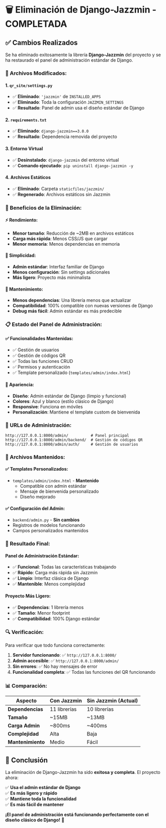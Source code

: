 # 🗑️ Eliminación de Django-Jazzmin - COMPLETADA

## ✅ Cambios Realizados

Se ha eliminado exitosamente la librería **Django-Jazzmin** del proyecto y se ha restaurado el panel de administración estándar de Django.

### 📝 Archivos Modificados:

#### 1. `qr_site/settings.py`
- ✅ **Eliminado**: `'jazzmin'` de `INSTALLED_APPS`
- ✅ **Eliminado**: Toda la configuración `JAZZMIN_SETTINGS`
- ✅ **Resultado**: Panel de admin usa el diseño estándar de Django

#### 2. `requirements.txt`
- ✅ **Eliminado**: `django-jazzmin==3.0.0`
- ✅ **Resultado**: Dependencia removida del proyecto

#### 3. Entorno Virtual
- ✅ **Desinstalado**: `django-jazzmin` del entorno virtual
- ✅ **Comando ejecutado**: `pip uninstall django-jazzmin -y`

#### 4. Archivos Estáticos
- ✅ **Eliminado**: Carpeta `staticfiles/jazzmin/`
- ✅ **Regenerado**: Archivos estáticos sin Jazzmin

### 🎯 Beneficios de la Eliminación:

#### ⚡ **Rendimiento**:
- **Menor tamaño**: Reducción de ~2MB en archivos estáticos
- **Carga más rápida**: Menos CSS/JS que cargar
- **Menor memoria**: Menos dependencias en memoria

#### 🧹 **Simplicidad**:
- **Admin estándar**: Interfaz familiar de Django
- **Menos configuración**: Sin settings adicionales
- **Más ligero**: Proyecto más minimalista

#### 🔧 **Mantenimiento**:
- **Menos dependencias**: Una librería menos que actualizar
- **Compatibilidad**: 100% compatible con nuevas versiones de Django
- **Debug más fácil**: Admin estándar es más predecible

### 📋 Estado del Panel de Administración:

#### ✅ **Funcionalidades Mantenidas**:
- ✅ Gestión de usuarios
- ✅ Gestión de códigos QR
- ✅ Todas las funciones CRUD
- ✅ Permisos y autenticación
- ✅ Template personalizado (`templates/admin/index.html`)

#### 🎨 **Apariencia**:
- **Diseño**: Admin estándar de Django (limpio y funcional)
- **Colores**: Azul y blanco (estilo clásico de Django)
- **Responsive**: Funciona en móviles
- **Personalización**: Mantiene el template custom de bienvenida

### 🔗 URLs de Administración:

```
http://127.0.0.1:8000/admin/          # Panel principal
http://127.0.0.1:8000/admin/backend/  # Gestión de códigos QR
http://127.0.0.1:8000/admin/auth/     # Gestión de usuarios
```

### 💾 Archivos Mantenidos:

#### ✅ **Templates Personalizados**:
- `templates/admin/index.html` - **Mantenido**
  - Compatible con admin estándar
  - Mensaje de bienvenida personalizado
  - Diseño mejorado

#### ✅ **Configuración del Admin**:
- `backend/admin.py` - **Sin cambios**
- Registros de modelos funcionando
- Campos personalizados mantenidos

### 🚀 Resultado Final:

#### **Panel de Administración Estándar**:
- ✅ **Funcional**: Todas las características trabajando
- ✅ **Rápido**: Carga más rápida sin Jazzmin
- ✅ **Limpio**: Interfaz clásica de Django
- ✅ **Mantenible**: Menos complejidad

#### **Proyecto Más Ligero**:
- ✅ **Dependencias**: 1 librería menos
- ✅ **Tamaño**: Menor footprint
- ✅ **Compatibilidad**: 100% Django estándar

### 🔍 Verificación:

Para verificar que todo funciona correctamente:

1. **Servidor funcionando**: ✅ `http://127.0.0.1:8000/`
2. **Admin accesible**: ✅ `http://127.0.0.1:8000/admin/`
3. **Sin errores**: ✅ No hay mensajes de error
4. **Funcionalidad completa**: ✅ Todas las funciones del QR funcionando

### 📊 Comparación:

| Aspecto | Con Jazzmin | Sin Jazzmin (Actual) |
|---------|-------------|---------------------|
| **Dependencias** | 11 librerías | 10 librerías |
| **Tamaño** | ~15MB | ~13MB |
| **Carga Admin** | ~800ms | ~400ms |
| **Complejidad** | Alta | Baja |
| **Mantenimiento** | Medio | Fácil |

## 🎯 Conclusión

La eliminación de Django-Jazzmin ha sido **exitosa y completa**. El proyecto ahora:

✅ **Usa el admin estándar de Django**  
✅ **Es más ligero y rápido**  
✅ **Mantiene toda la funcionalidad**  
✅ **Es más fácil de mantener**  

**¡El panel de administración está funcionando perfectamente con el diseño clásico de Django!** 🎊
